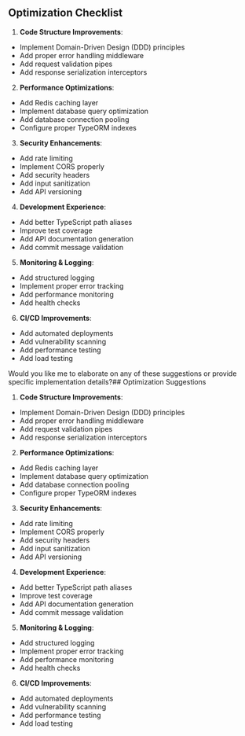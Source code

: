
## Optimization Checklist

1. **Code Structure Improvements**:
- Implement Domain-Driven Design (DDD) principles
- Add proper error handling middleware
- Add request validation pipes
- Add response serialization interceptors

2. **Performance Optimizations**:
- Add Redis caching layer
- Implement database query optimization
- Add database connection pooling
- Configure proper TypeORM indexes

3. **Security Enhancements**:
- Add rate limiting
- Implement CORS properly
- Add security headers
- Add input sanitization
- Add API versioning

4. **Development Experience**:
- Add better TypeScript path aliases
- Improve test coverage
- Add API documentation generation
- Add commit message validation

5. **Monitoring & Logging**:
- Add structured logging
- Implement proper error tracking
- Add performance monitoring
- Add health checks

6. **CI/CD Improvements**:
- Add automated deployments
- Add vulnerability scanning
- Add performance testing
- Add load testing

Would you like me to elaborate on any of these suggestions or provide specific implementation details?## Optimization Suggestions

1. **Code Structure Improvements**:
- Implement Domain-Driven Design (DDD) principles
- Add proper error handling middleware
- Add request validation pipes
- Add response serialization interceptors

2. **Performance Optimizations**:
- Add Redis caching layer
- Implement database query optimization
- Add database connection pooling
- Configure proper TypeORM indexes

3. **Security Enhancements**:
- Add rate limiting
- Implement CORS properly
- Add security headers
- Add input sanitization
- Add API versioning

4. **Development Experience**:
- Add better TypeScript path aliases
- Improve test coverage
- Add API documentation generation
- Add commit message validation

5. **Monitoring & Logging**:
- Add structured logging
- Implement proper error tracking
- Add performance monitoring
- Add health checks

6. **CI/CD Improvements**:
- Add automated deployments
- Add vulnerability scanning
- Add performance testing
- Add load testing
